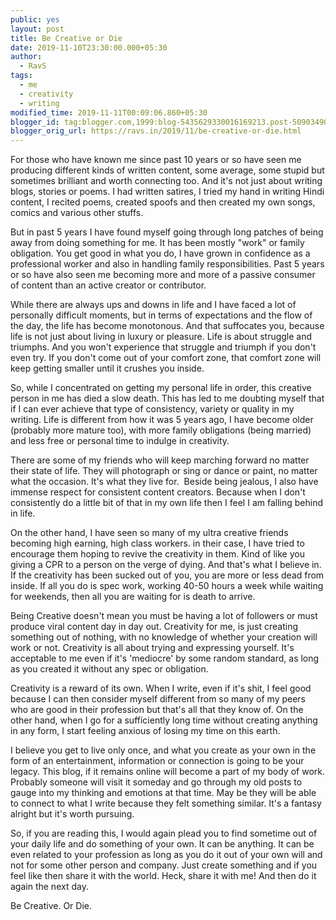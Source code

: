 ```yaml
---
public: yes
layout: post
title: Be Creative or Die
date: 2019-11-10T23:30:00.000+05:30
author:
  - RavS
tags:
  - me
  - creativity
  - writing
modified_time: 2019-11-11T00:09:06.860+05:30
blogger_id: tag:blogger.com,1999:blog-5435629330016169213.post-5090349014077784318
blogger_orig_url: https://ravs.in/2019/11/be-creative-or-die.html
---
```


For those who have known me since past 10 years or so have seen me producing different kinds of written content, some average, some stupid but sometimes brilliant and worth connecting too. And it's not just about writing blogs, stories or poems. I had written satires, I tried my hand in writing Hindi content, I recited poems, created spoofs and then created my own songs, comics and various other stuffs.

But in past 5 years I have found myself going through long patches of being away from doing something for me. It has been mostly "work" or family obligation. You get good in what you do, I have grown in confidence as a professional worker and also in handling family responsibilities. Past 5 years or so have also seen me becoming more and more of a passive consumer of content than an active creator or contributor. 

While there are always ups and downs in life and I have faced a lot of personally difficult moments, but in terms of expectations and the flow of the day, the life has become monotonous. And that suffocates you, because life is not just about living in luxury or pleasure. Life is about struggle and triumphs. And you won't experience that struggle and triumph if you don't even try. If you don't come out of your comfort zone, that comfort zone will keep getting smaller until it crushes you inside.

So, while I concentrated on getting my personal life in order, this creative person in me has died a slow death. This has led to me doubting myself that if I can ever achieve that type of consistency, variety or quality in my writing. Life is different from how it was 5 years ago, I have become older (probably more mature too), with more family obligations (being married) and less free or personal time to indulge in creativity.

There are some of my friends who will keep marching forward no matter their state of life. They will photograph or sing or dance or paint, no matter what the occasion. It's what they live for.  Beside being jealous, I also have immense respect for consistent content creators. Because when I don't consistently do a little bit of that in my own life then I feel I am falling behind in life.

On the other hand, I have seen so many of my ultra creative friends becoming high earning, high class workers. in their case, I have tried to encourage them hoping to revive the creativity in them. Kind of like you giving a CPR to a person on the verge of dying. And that's what I believe in. If the creativity has been sucked out of you, you are more or less dead from inside. If all you do is spec work, working 40-50 hours a week while waiting for weekends, then all you are waiting for is death to arrive. 

Being Creative doesn't mean you must be having a lot of followers or must produce viral content day in day out. Creativity for me, is just creating something out of nothing, with no knowledge of whether your creation will work or not. Creativity is all about trying and expressing yourself. It's acceptable to me even if it's 'mediocre' by some random standard, as long as you created it without any spec or obligation. 

Creativity is a reward of its own. When I write, even if it's shit, I feel good because I can then consider myself different from so many of my peers who are good in their profession but that's all that they know of. On the other hand, when I go for a sufficiently long time without creating anything in any form, I start feeling anxious of losing my time on this earth. 

I believe you get to live only once, and what you create as your own in the form of an entertainment, information or connection is going to be your legacy. This blog, if it remains online will become a part of my body of work. Probably someone will visit it someday and go through my old posts to gauge into my thinking and emotions at that time. May be they will be able to connect to what I write because they felt something similar. It's a fantasy alright but it's worth pursuing. 

So, if you are reading this, I would again plead you to find sometime out of your daily life and do something of your own. It can be anything. It can be even related to your profession as long as you do it out of your own will and not for some other person and company. Just create something and if you feel like then share it with the world. Heck, share it with me! And then do it again the next day. 

Be Creative. Or Die.
